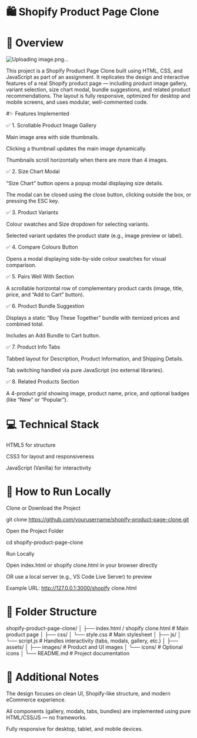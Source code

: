 # 🛍️ Shopify Product Page Clone

# 📖 Overview
![Uploading image.png…]()

This project is a Shopify Product Page Clone built using HTML, CSS, and JavaScript as part of an assignment.
It replicates the design and interactive features of a real Shopify product page — including product image gallery, variant selection, size chart modal, bundle suggestions, and related product recommendations.
The layout is fully responsive, optimized for desktop and mobile screens, and uses modular, well-commented code.

#✨ Features Implemented

✅ 1. Scrollable Product Image Gallery

Main image area with side thumbnails.

Clicking a thumbnail updates the main image dynamically.

Thumbnails scroll horizontally when there are more than 4 images.

✅ 2. Size Chart Modal

“Size Chart” button opens a popup modal displaying size details.

The modal can be closed using the close button, clicking outside the box, or pressing the ESC key.

✅ 3. Product Variants

Colour swatches and Size dropdown for selecting variants.

Selected variant updates the product state (e.g., image preview or label).

✅ 4. Compare Colours Button

Opens a modal displaying side-by-side colour swatches for visual comparison.

✅ 5. Pairs Well With Section

A scrollable horizontal row of complementary product cards (image, title, price, and “Add to Cart” button).

✅ 6. Product Bundle Suggestion

Displays a static “Buy These Together” bundle with itemized prices and combined total.

Includes an Add Bundle to Cart button.

✅ 7. Product Info Tabs

Tabbed layout for Description, Product Information, and Shipping Details.

Tab switching handled via pure JavaScript (no external libraries).

✅ 8. Related Products Section

A 4-product grid showing image, product name, price, and optional badges (like “New” or “Popular”).

# 💻 Technical Stack

HTML5 for structure

CSS3 for layout and responsiveness

JavaScript (Vanilla) for interactivity

# 🚀 How to Run Locally

Clone or Download the Project

git clone https://github.com/yourusername/shopify-product-page-clone.git


Open the Project Folder

cd shopify-product-page-clone


Run Locally

Open index.html or shopify clone.html in your browser directly

OR use a local server (e.g., VS Code Live Server) to preview

Example URL: http://127.0.0.1:3000/shopify clone.html

# 📂 Folder Structure
shopify-product-page-clone/
│
├── index.html / shopify clone.html     # Main product page
│
├── css/
│   └── style.css                       # Main stylesheet
│
├── js/
│   └── script.js                       # Handles interactivity (tabs, modals, gallery, etc.)
│
├── assets/
│   ├── images/                         # Product and UI images
│   └── icons/                          # Optional icons
│
└── README.md                           # Project documentation

# 🧠 Additional Notes

The design focuses on clean UI, Shopify-like structure, and modern eCommerce experience.

All components (gallery, modals, tabs, bundles) are implemented using pure HTML/CSS/JS — no frameworks.

Fully responsive for desktop, tablet, and mobile devices.
